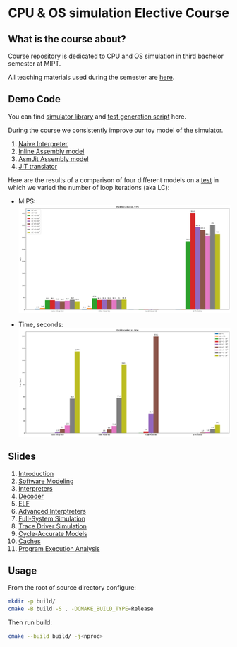 # CPU & OS simulation Elective Course

## What is the course about?

Сourse repository is dedicated to CPU and OS simulation in third bachelor semester at MIPT.

All teaching materials used during the semester are [here](slides/).

## Demo Code

You can find [simulator library](lib/) and [test generation script](test/) here.

During the course we consistently improve our toy model of the simulator.

1. [Naive Interpreter](naive_interpreter/sim.cc)
2. [Inline Assembly model](inline_assembly/sim.cc)
3. [AsmJit Assembly model](asmjit_assembly/sim.cc)
4. [JIT translator](jit_translator/sim.cc)

Here are the results of a comparison of four different models on a [test](test/code.hpp) in which we varied the number of loop iterations (aka LC):

- MIPS:
![img](pics/bench-mips.png)

- Time, seconds:
![img](pics/bench-time.png)

## Slides

1.  [Introduction](slides/00_Introduction.pdf)
2.  [Software Modeling](slides/01_Software_Modeling.pdf)
3.  [Interpreters](slides/02_Interpreters.pdf)
4.  [Decoder](slides/03_Decoder.pdf)
5.  [ELF](slides/04_ELF.pdf)
6.  [Advanced Interptreters](slides/05_Interpreter+.pdf)
7.  [Full-System Simulation](slides/06_FSS.pdf)
8.  [Trace Driver Simulation](slides/07_TDS.pdf)
9.  [Cycle-Accurate Models](slides/08_CA_models.pdf)
10. [Caches](slides/09_Caches.pdf)
11. [Program Execution Analysis](slides/10_Program_Execution_Analysis.pdf)

## Usage

From the root of source directory configure:

```bash
mkdir -p build/
cmake -B build -S . -DCMAKE_BUILD_TYPE=Release
```

Then run build:

```bash
cmake --build build/ -j<nproc>
```
